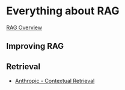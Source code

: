 # Everything about RAG

[RAG Overview](https://media.licdn.com/dms/image/v2/D4D22AQGKQMWZg2wa3Q/feedshare-shrink_800/feedshare-shrink_800/0/1727092879015?e=1729728000&v=beta&t=1oMZvMcT6kQ9E0e5bVfgkoeq6O4NY1YR-1rgEMJAQQg)

## Improving RAG 



## Retrieval 
- [Anthropic - Contextual Retrieval](https://www.anthropic.com/news/contextual-retrieval)
